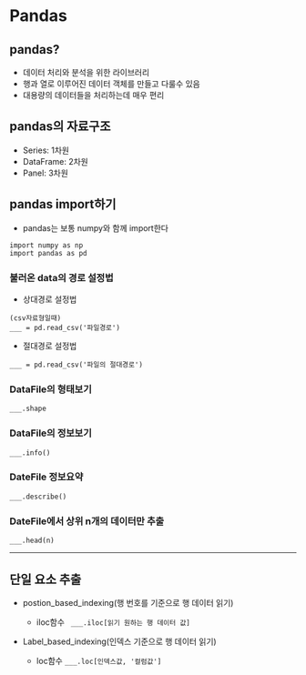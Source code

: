 # Pandas

## pandas?

- 데이터 처리와 분석을 위한 라이브러리
- 행과 열로 이루어진 데이터 객체를 만들고 다룰수 있음
- 대용량의 데이터들을 처리하는데 매우 편리

## pandas의 자료구조
- Series: 1차원
- DataFrame: 2차원
- Panel: 3차원

## pandas import하기
- pandas는 보통 numpy와 함께 import한다
```
import numpy as np 
import pandas as pd
```

### 불러온 data의 경로 설정법

- 상대경로 설정법
```
(csv자료형일때)
___ = pd.read_csv('파일경로')
```

- 절대경로 설정법
```
___ = pd.read_csv('파일의 절대경로')
```

### DataFile의 형태보기
```
___.shape
```

### DataFile의 정보보기
```
___.info()
```

### DateFile 정보요약
```
___.describe()
```

### DateFile에서 상위 n개의 데이터만 추출
```
___.head(n)
```

---

## 단일 요소 추출

- postion_based_indexing(행 번호를 기준으로 행 데이터 읽기)
    - iloc함수
``` ___.iloc[읽기 원하는 행 데이터 값]```

- Label_based_indexing(인덱스 기준으로 행 데이터 읽기)
    - loc함수
```___.loc[인덱스값, '컬럼값']```